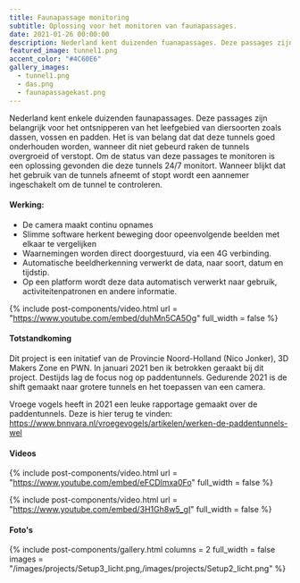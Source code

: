 ```yaml
---
title: Faunapassage monitoring
subtitle: Oplossing voor het monitoren van faunapassages.
date: 2021-01-26 00:00:00
description: Nederland kent duizenden fuanapassages. Deze passages zijn belangrijk voor het ontsnipperen van het leefgebied van diersoorten zoals dassen, vossen en padden. Om het de status van deze passages te monitoren is een oplossing gevonden die deze tunnels 24/7 monitort.
featured_image: tunnel1.png
accent_color: "#4C60E6"
gallery_images:
  - tunnel1.png
  - das.png
  - faunapassagekast.png
---
```


Nederland kent enkele duizenden faunapassages. Deze passages zijn belangrijk voor het ontsnipperen van het leefgebied van diersoorten zoals dassen, vossen en padden. Het is van belang dat dat deze tunnels goed onderhouden worden, wanneer dit niet gebeurd raken de tunnels overgroeid of verstopt. Om de status van deze passages te monitoren is een oplossing gevonden die deze tunnels 24/7 monitort. Wanneer blijkt dat het gebruik van de tunnels afneemt of stopt wordt een aannemer ingeschakelt om de tunnel te controleren.

#### Werking:

- De camera maakt continu opnames
- Slimme software herkent beweging door opeenvolgende beelden met elkaar te vergelijken
- Waarnemingen worden direct doorgestuurd, via een 4G verbinding.
- Automatische beeldherkenning verwerkt de data, naar soort, datum en tijdstip.
- Op een platform wordt deze data automatisch verwerkt naar gebruik, activiteitenpatronen en andere informatie.

{% include post-components/video.html
	url = "https://www.youtube.com/embed/duhMn5CA5Og"
	full_width = false
%}

#### Totstandkoming

Dit project is een initatief van de Provincie Noord-Holland (Nico Jonker), 3D Makers Zone en PWN. In januari 2021 ben ik betrokken geraakt bij dit project. Destijds lag de focus nog op paddentunnels. Gedurende 2021 is de shift gemaakt naar grotere tunnels en het toepassen van een camera.

Vroege vogels heeft in 2021 een leuke rapportage gemaakt over de paddentunnels. Deze is hier terug te vinden: https://www.bnnvara.nl/vroegevogels/artikelen/werken-de-paddentunnels-wel

#### Videos

{% include post-components/video.html
	url = "https://www.youtube.com/embed/eFCDlmxa0Fo"
	full_width = false
%}

{% include post-components/video.html
	url = "https://www.youtube.com/embed/3H1Gh8w5_gI"
	full_width = false
%}

#### Foto's

{% include post-components/gallery.html
	columns = 2
	full_width = false
	images = "/images/projects/Setup3_licht.png,/images/projects/Setup2_licht.png"
%}
